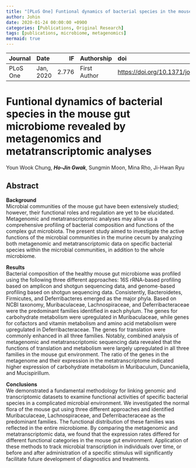 ```yaml
---
title: "[PLoS One] Funtional dynamics of bacterial species in the mouse gut microbiome revealed by metagenomics and metatranscriptomic analyses"
author: Johin
date: 2020-01-24 00:00:00 +0900
categories: [Publications, Original Research]
tags: [publications, microbiome, metagenomics]
mermaid: true
---
```



| Journal  | Date      | IF | Authorship   | doi                      |
|:---------|:----------|---:|:-------------|:----------------------|
| PLoS One | Jan, 2020 | 2.776 | First Author | <https://doi.org/10.1371/journal.pone.0227886> |

# Funtional dynamics of bacterial species in the mouse gut microbiome revealed by metagenomics and metatranscriptomic analyses  
Youn Wook Chung, ***Ho-Jin Gwak***, Sungmin Moon, Mina Rho, Ji-Hwan Ryu

## Abstract

**Background**  
Microbial communities of the mouse gut have been extensively studied; however, their functionalroles and regulation are yet to be elucidated. Metagenomic and metatranscriptomicanalyses may allow us a comprehensive profiling of bacterial composition and functions ofthe complex gut microbiota. The present study aimed to investigate the active functions ofthe microbial communities in the murine cecum by analyzing both metagenomic and metatranscriptomicdata on specific bacterial species within the microbial communities, in additionto the whole microbiome.  

**Results**  
Bacterial composition of the healthy mouse gut microbiome was profiled using the followingthree different approaches: 16S rRNA-based profiling based on amplicon and shotgunsequencing data, and genome-based profiling based on shotgun sequencing data. Consistently,Bacteroidetes, Firmicutes, and Deferribacteres emerged as the major phyla. Basedon NCBI taxonomy, Muribaculaceae, Lachnospiraceae, and Deferribacteraceae were thepredominant families identified in each phylum. The genes for carbohydrate metabolismwere upregulated in Muribaculaceae, while genes for cofactors and vitamin metabolism andamino acid metabolism were upregulated in Deferribacteraceae. The genes for translationwere commonly enhanced in all three families. Notably, combined analysis of metagenomicand metatranscriptomic sequencing data revealed that the functions of translation andmetabolism were largely upregulated in all three families in the mouse gut environment. Theratio of the genes in the metagenome and their expression in the metatranscriptome indicated higher expression of carbohydrate metabolism in Muribaculum, Duncaniella, andMucispirillum.  

**Conclusions**  
We demonstrated a fundamental methodology for linking genomic and transcriptomic datasetsto examine functional activities of specific bacterial species in a complicated microbialenvironment. We investigated the normal flora of the mouse gut using three differentapproaches and identified Muribaculaceae, Lachnospiraceae, and Deferribacteraceae asthe predominant families. The functional distribution of these families was reflected in theentire microbiome. By comparing the metagenomic and metatranscriptomic data, we foundthat the expression rates differed for different functional categories in the mouse gut environment.Application of these methods to track microbial transcription in individuals overtime, or before and after administration of a specific stimulus will significantly facilitate futuredevelopment of diagnostics and treatments.
